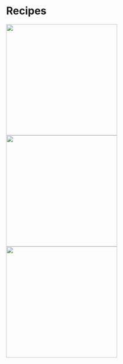 # Recipes

<img src="https://user-images.githubusercontent.com/54910065/75695353-8f171000-5c6f-11ea-8805-716528790fbf.png" width=300 align=left padding=0,0,10,0>
<img src="https://user-images.githubusercontent.com/54910065/75695357-8fafa680-5c6f-11ea-83e5-0a4ee0c4e461.png" width=300 align=left>
<img src="https://user-images.githubusercontent.com/54910065/75695358-90483d00-5c6f-11ea-8332-40ccccb6145e.png" width=300 align=left>
